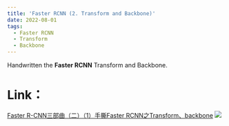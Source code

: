 ```yaml
---
title: 'Faster RCNN (2. Transform and Backbone)'
date: 2022-08-01
tags:
  - Faster RCNN
  - Transform
  - Backbone
---
```


Handwritten the **Faster RCNN** Transform and Backbone.

Link：
======
<a href="https://zhuanlan.zhihu.com/p/548520195">Faster R-CNN三部曲（二）（1）手撕Faster RCNN之Transform、backbone</a>
<img src="https://img.shields.io/badge/in-%E7%9F%A5%E4%B9%8E-blue">&emsp;

